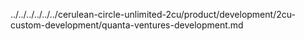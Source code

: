 ../../../../../../cerulean-circle-unlimited-2cu/product/development/2cu-custom-development/quanta-ventures-development.md